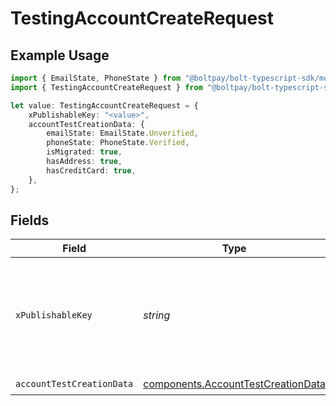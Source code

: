 # TestingAccountCreateRequest

## Example Usage

```typescript
import { EmailState, PhoneState } from "@boltpay/bolt-typescript-sdk/models/components";
import { TestingAccountCreateRequest } from "@boltpay/bolt-typescript-sdk/models/operations";

let value: TestingAccountCreateRequest = {
    xPublishableKey: "<value>",
    accountTestCreationData: {
        emailState: EmailState.Unverified,
        phoneState: PhoneState.Verified,
        isMigrated: true,
        hasAddress: true,
        hasCreditCard: true,
    },
};
```

## Fields

| Field                                                                                    | Type                                                                                     | Required                                                                                 | Description                                                                              |
| ---------------------------------------------------------------------------------------- | ---------------------------------------------------------------------------------------- | ---------------------------------------------------------------------------------------- | ---------------------------------------------------------------------------------------- |
| `xPublishableKey`                                                                        | *string*                                                                                 | :heavy_check_mark:                                                                       | The publicly shareable identifier used to identify your Bolt merchant division.          |
| `accountTestCreationData`                                                                | [components.AccountTestCreationData](../../models/components/accounttestcreationdata.md) | :heavy_check_mark:                                                                       | N/A                                                                                      |